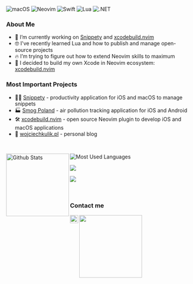 <!-- Icons: https://simpleicons.org/ -->

![macOS](https://img.shields.io/badge/-macOS-05122A?style=for-the-badge&color=282a36&logo=apple&logoColor=ffffff)
![Neovim](https://img.shields.io/badge/-NeoVim-05122A?style=for-the-badge&color=282a36&logo=neovim&logoColor=4b9e4b)
![Swift](https://img.shields.io/badge/-Swift-0512AB?style=for-the-badge&color=282a36&logo=Swift&logoColor=F05138)
![Lua](https://img.shields.io/badge/-Lua-05122A?style=for-the-badge&color=282a36&logo=lua&logoColor=0062cc)
![.NET](https://img.shields.io/badge/-.NET-05122A?style=for-the-badge&color=282a36&logo=.NET&logoColor=0067C5)

### About Me

- 🔭 I’m currently working on [Snippety] and [xcodebuild.nvim]
- 🤓 I've recently learned Lua and how to publish and manage open-source projects
- 🔥 I’m trying to figure out how to extend Neovim skills to maximum
- 🚀 I decided to build my own Xcode in Neovim ecosystem: [xcodebuild.nvim]

### Most Important Projects
- 👨‍💻 [Snippety] - productivity application for iOS and macOS to manage snippets
- 🏭 [Smog Poland] - air pollution tracking application for iOS and Android
- 🛠️ [xcodebuild.nvim] - open source Neovim plugin to develop iOS and macOS applications
- 📖 [wojciechkulik.pl] - personal blog

&nbsp;

<!-- Catppuccin themed -->
<img height="170" align="left" src="https://github-readme-stats.vercel.app/api?username=wojciech-kulik&show_icons=true&bg_color=282a36&border_color=282a36&title_color=f5e0dc&text_color=d9e0ee&icon_color=c9cbff" alt="Github Stats" />
<img src="https://github-readme-stats.vercel.app/api/top-langs/?username=wojciech-kulik&layout=compact&show_icons=true&bg_color=282a36&border_color=282a36&title_color=f5e0dc&text_color=ffffff&icon_color=c9cbff&langs_count=6" alt="Most Used Languages" />

![](http://github-profile-summary-cards.vercel.app/api/cards/profile-details?username=wojciech-kulik&theme=dracula)

![](http://github-profile-summary-cards.vercel.app/api/cards/productive-time?username=wojciech-kulik&theme=dracula&utcOffset=1)

&nbsp;

### Contact me

[<img align="left" alt="Twitter" width="22px" src="https://wojciechkulik.pl/wp-includes/images/twitter.png" />][twitter]
<a href="#"><img src="https://wojciechkulik.pl/wp-content/uploads/2021/12/mail-350x30.png" width="170px" /></a>

[twitter]: https://twitter.com/kulik_wojciech
[snippety]: https://snippety.app
[Smog Poland]: https://smog-polska.pl
[wojciechkulik.pl]: https://wojciechkulik.pl
[xcodebuild.nvim]: https://github.com/wojciech-kulik/xcodebuild.nvim
